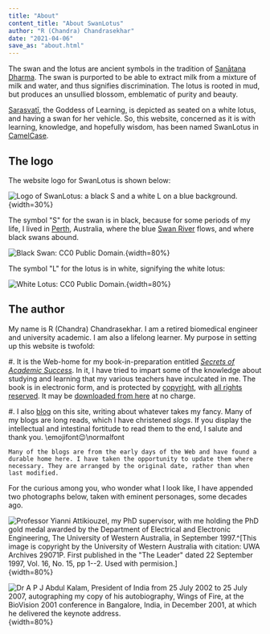 ```yaml
---
title: "About"
content_title: "About SwanLotus"
author: "R (Chandra) Chandrasekhar"
date: "2021-04-06"
save_as: "about.html"
---
```


The swan and the lotus are ancient symbols in the tradition of [Sanātana Dharma](https://www.britannica.com/topic/sanatana-dharma). The swan is purported to be able to extract milk from a mixture of milk and water, and thus signifies discrimination. The lotus is rooted in mud, but produces an unsullied blossom, emblematic of purity and beauty.

[Sarasvatī](https://en.wikipedia.org/wiki/Saraswati), the Goddess of Learning, is depicted as seated on a white lotus, and having a swan for her vehicle. So, this website, concerned as it is with learning, knowledge, and hopefully wisdom, has been named SwanLotus in [CamelCase](https://en.wikipedia.org/wiki/Camel_case).

## The logo

The website logo for SwanLotus is shown below:

![Logo of SwanLotus: a black S and a white L on a blue background.]({static}../images/swanlotus-open-graph-image.jpg){width=30%}

The symbol "S" for the swan is in black, because for some periods of my life, I lived in [Perth](https://en.wikipedia.org/wiki/Perth), Australia, where the blue [Swan River](https://en.wikipedia.org/wiki/Swan_River_(Western_Australia)) flows, and where black swans abound.

![[Black Swan](http://absfreepic.com/free-photos/download/the-black-swan-on-lake-2701x1800_84370.html): [CC0 Public Domain](https://creativecommons.org/publicdomain/zero/1.0/).]({static}images/black-swan.jpg){width=80%}

The symbol "L" for the lotus is in white, signifying the white lotus:

![[White Lotus](https://www.publicdomainpictures.net/pictures/270000/velka/white-lotus-flower-close-up.jpg): [CC0 Public Domain](https://creativecommons.org/publicdomain/zero/1.0/).]({static}images/white-lotus-flower-close-up.jpg){width=80%}

## The author

My name is R (Chandra) Chandrasekhar. I am a retired biomedical engineer and university academic. I am also a lifelong learner. My purpose in setting up this website is twofold:

#.  It is the Web-home for my book-in-preparation entitled [_Secrets of Academic Success_](sas.html). In it, I have tried to impart some of the knowledge about studying and learning that my various teachers have inculcated in me. The book is in electronic form, and is protected by [copyright](https://en.wikipedia.org/wiki/Copyright), with [all rights reserved](https://en.wikipedia.org/wiki/All_rights_reserved). It may be [downloaded from here](sas-manuscript/SAS-partial.pdf) at no charge.

#.  I also [blog](blogs.html) on this site, writing about whatever takes my fancy. Many of my blogs are long reads, which I have christened _slogs_. If you display the intellectual and intestinal fortitude to read them to the end, I salute and thank you. \emojifont:wink:\normalfont

    Many of the blogs are from the early days of the Web and have found a durable home here. I have taken the opportunity to update them where necessary. They are arranged by the original date, rather than when last modified.

For the curious among you, who wonder what I look like, I have appended two photographs below, taken with eminent personages, some decades ago.

![Professor Yianni Attikiouzel, my PhD supervisor, with me holding the PhD gold medal awarded by the Department of Electrical and Electronic Engineering, [The University of Western Australia](https://www.uwa.edu.au/home), in September 1997.^[This image is copyright by the University of Western Australia with citation: UWA Archives 29071P. First published in the "The Leader"  dated 22 September 1997, Vol. 16, No. 15, pp 1--2. Used with permision.]]({static}images/yianni-attikiouzel-gold-medal.jpg){width=80%}

![[Dr A P J Abdul Kalam](https://en.wikipedia.org/wiki/A._P._J._Abdul_Kalam), President of India from 25 July 2002 to 25 July 2007, autographing my copy of his autobiography, [_Wings of Fire_](https://www.amazon.in/Wings-Fire-Autobiography-Abdul-Kalam/dp/8173711461/), at the BioVision 2001 conference in Bangalore, India, in December 2001, at which he delivered the keynote address.]({static}images/abdul-kalam-autograph.jpg){width=80%}
